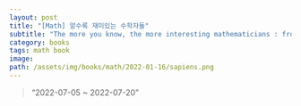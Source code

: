 ```yaml
---
layout: post
title: "[Math] 알수록 재미있는 수학자들"
subtitle: "The more you know, the more interesting mathematicians : from ancient times to modern times"
category: books
tags: math book
image:
path: /assets/img/books/math/2022-01-16/sapiens.png
---
```


> “2022-07-05 ~ 2022-07-20”